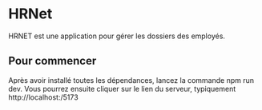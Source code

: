 # HRNet 

HRNET est une application pour gérer les dossiers des employés. 

## Pour commencer

Après avoir installé toutes les dépendances, lancez la commande npm run dev. Vous pourrez ensuite cliquer sur le lien du serveur, typiquement http://localhost:/5173